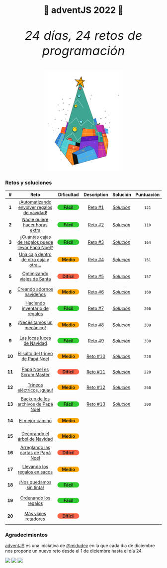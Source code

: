 <h1 align="center">🎄 adventJS 2022 🎄</h1>

<p align="center" style="font-size:40px"><em>24 días, 24 retos de programación</em></p>

<p align="center"> 
  <img width=50% src=./images/chrismas-tree.png/>
</p>

<h3>Retos y soluciones</h3>

|   #    |                                              Reto                                              |                                                                  Dificultad                                                                  |                                             Description                                             | Solución                                                                                              | Puntuación                             |
| :----: | :--------------------------------------------------------------------------------------------: | :------------------------------------------------------------------------------------------------------------------------------------------: | :-------------------------------------------------------------------------------------------------: | ----------------------------------------------------------------------------------------------------- | -------------------------------------- |
| **1**  |    [¡Automatizando envolver regalos de navidad!](https://adventjs.dev/es/challenges/2022/1)    | <p style="background:LimeGreen; border-radius:20px; width:60px; text-align:center; font-weight:600; padding:0 5px; font-size:14px">Fácil</p> | [Reto #1](https://github.com/ElenaPalomar/adventJS-2022/blob/main/challenges/challenge-1/README.md) | [_Solución_](https://github.com/ElenaPalomar/adventJS-2022/blob/main/challenges/challenge-1/index.js) | <p align="center"><code>121</code></p> |
| **2**  |          [Nadie quiere hacer horas extra](https://adventjs.dev/es/challenges/2022/2)           | <p style="background:LimeGreen; border-radius:20px; width:60px; text-align:center; font-weight:600; padding:0 5px; font-size:14px">Fácil</p> |                                             [Reto #2]()                                             | [_Solución_]()                                                                                        | <p align="center"><code>110</code></p> |
| **3**  | [¿Cuántas cajas de regalos puede llevar Papá Noel?](https://adventjs.dev/es/challenges/2022/3) | <p style="background:LimeGreen; border-radius:20px; width:60px; text-align:center; font-weight:600; padding:0 5px; font-size:14px">Fácil</p> |                                             [Reto #3]()                                             | [_Solución_]()                                                                                        | <p align="center"><code>164</code></p> |
| **4**  |      [Una caja dentro de otra caja y otra...](https://adventjs.dev/es/challenges/2022/4)       |  <p style="background:orange; border-radius:20px; width:60px; text-align:center; font-weight:600; padding:0 5px; font-size:14px">Medio</p>   |                                             [Reto #4]()                                             | [_Solución_]()                                                                                        | <p align="center"><code>151</code></p> |
| **5**  |            [Optimizando viajes de Santa](https://adventjs.dev/es/challenges/2022/5)            | <p style="background:Tomato	; border-radius:20px; width:60px; text-align:center; font-weight:600; padding:0 5px; font-size:14px">Difícil</p>  |                                             [Reto #5]()                                             | [_Solución_]()                                                                                        | <p align="center"><code>157</code></p> |
| **6**  |             [Creando adornos navideños](https://adventjs.dev/es/challenges/2022/6)             |  <p style="background:orange; border-radius:20px; width:60px; text-align:center; font-weight:600; padding:0 5px; font-size:14px">Medio</p>   |                                             [Reto #6]()                                             | [_Solución_]()                                                                                        | <p align="center"><code>160</code></p> |
| **7**  |          [Haciendo inventario de regalos](https://adventjs.dev/es/challenges/2022/7)           | <p style="background:LimeGreen; border-radius:20px; width:60px; text-align:center; font-weight:600; padding:0 5px; font-size:14px">Fácil</p> |                                             [Reto #7]()                                             | [_Solución_]()                                                                                        | <p align="center"><code>200</code></p> |
| **8**  |             [¡Necesitamos un mecánico!](https://adventjs.dev/es/challenges/2022/8)             |  <p style="background:orange; border-radius:20px; width:60px; text-align:center; font-weight:600; padding:0 5px; font-size:14px">Medio</p>   |                                             [Reto #8]()                                             | [_Solución_]()                                                                                        | <p align="center"><code>300</code></p> |
| **9**  |            [Las locas luces de Navidad](https://adventjs.dev/es/challenges/2022/9)             | <p style="background:LimeGreen; border-radius:20px; width:60px; text-align:center; font-weight:600; padding:0 5px; font-size:14px">Fácil</p> |                                             [Reto #9]()                                             | [_Solución_]()                                                                                        | <p align="center"><code>300</code></p> |
| **10** |         [El salto del trineo de Papá Noel](https://adventjs.dev/es/challenges/2022/10)         |  <p style="background:orange; border-radius:20px; width:60px; text-align:center; font-weight:600; padding:0 5px; font-size:14px">Medio</p>   |                                            [Reto #10]()                                             | [_Solución_]()                                                                                        | <p align="center"><code>220</code></p> |
| **11** |            [Papá Noel es Scrum Master](https://adventjs.dev/es/challenges/2022/11)             | <p style="background:Tomato	; border-radius:20px; width:60px; text-align:center; font-weight:600; padding:0 5px; font-size:14px">Difícil</p>  |                                            [Reto #11]()                                             | [_Solución_]()                                                                                        | <p align="center"><code>220</code></p> |
| **12** |            [Trineos eléctricos, ¡guau!](https://adventjs.dev/es/challenges/2022/12)            |  <p style="background:orange; border-radius:20px; width:60px; text-align:center; font-weight:600; padding:0 5px; font-size:14px">Medio</p>   |                                            [Reto #12]()                                             | [_Solución_]()                                                                                        | <p align="center"><code>260</code></p> |
| **13** |       [Backup de los archivos de Papá Noel](https://adventjs.dev/es/challenges/2022/13)        | <p style="background:LimeGreen; border-radius:20px; width:60px; text-align:center; font-weight:600; padding:0 5px; font-size:14px">Fácil</p> |                                            [Reto #13]()                                             | [_Solución_]()                                                                                        | <p align="center"><code>300</code></p> |
| **14** |                 [El mejor camino](https://adventjs.dev/es/challenges/2022/14)                  |  <p style="background:orange; border-radius:20px; width:60px; text-align:center; font-weight:600; padding:0 5px; font-size:14px">Medio</p>   |                                                                                                     |                                                                                                       |                                        |
| **15** |          [Decorando el árbol de Navidad](https://adventjs.dev/es/challenges/2022/15)           |  <p style="background:orange; border-radius:20px; width:60px; text-align:center; font-weight:600; padding:0 5px; font-size:14px">Medio</p>   |                                                                                                     |                                                                                                       |                                        |
| **16** |        [Arreglando las cartas de Papá Noel](https://adventjs.dev/es/challenges/2022/16)        | <p style="background:Tomato	; border-radius:20px; width:60px; text-align:center; font-weight:600; padding:0 5px; font-size:14px">Difícil</p>  |                                                                                                     |                                                                                                       |                                        |
| **17** |          [Llevando los regalos en sacos](https://adventjs.dev/es/challenges/2022/17)           |  <p style="background:orange; border-radius:20px; width:60px; text-align:center; font-weight:600; padding:0 5px; font-size:14px">Medio</p>   |                                                                                                     |                                                                                                       |                                        |
| **18** |             [¡Nos quedamos sin tinta!](https://adventjs.dev/es/challenges/2022/18)             | <p style="background:LimeGreen; border-radius:20px; width:60px; text-align:center; font-weight:600; padding:0 5px; font-size:14px">Fácil</p> |                                                                                                     |                                                                                                       |                                        |
| **19** |              [Ordenando los regalos](https://adventjs.dev/es/challenges/2022/19)               | <p style="background:LimeGreen; border-radius:20px; width:60px; text-align:center; font-weight:600; padding:0 5px; font-size:14px">Fácil</p> |                                                                                                     |                                                                                                       |                                        |
| **20** |               [Más viajes retadores](https://adventjs.dev/es/challenges/2022/20)               | <p style="background:Tomato	; border-radius:20px; width:60px; text-align:center; font-weight:600; padding:0 5px; font-size:14px">Difícil</p>  |                                                                                                     |                                                                                                       |                                        |

<h3>Agradecimientos</h3>

[adventJS](https://midu.dev/) es una iniciativa de [@midudev](https://midu.dev/) en la que cada día de diciembre nos propone un nuevo reto desde el 1 de diciembre hasta el día 24.

[![](https://img.shields.io/badge/-%40midudev-1DA1F2?style=flat-square&logo=twitter&logoColor=white&style=plastic)](https://twitter.com/midudev)
[![](https://img.shields.io/badge/-%40midudev-9146FF?style=flat-square&logo=twitch&logoColor=white&style=plastic)](https://www.twitch.tv/midudev)
[![](https://img.shields.io/badge/-%40midudev-ff0000?style=flat-square&logo=youtube&logoColor=white&style=plastic)](https://www.youtube.com/midudev)
